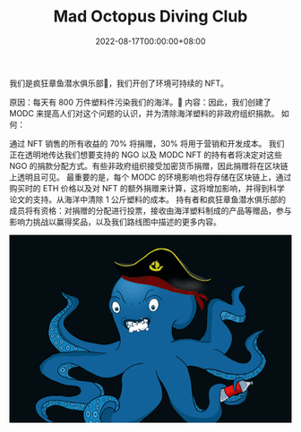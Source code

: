 ﻿---
title: "Mad Octopus Diving Club"
description: "我们是 MODC🐙，我们开创了环境可持续的 NFT。每天有 800 万个塑料件污染我们的海洋。🌊 如果这也让你生气，请加入我们!"
date: 2022-08-17T00:00:00+08:00
lastmod: 2022-08-17T00:00:00+08:00
draft: false
authors: ["boogArno"]
featuredImage: "mad-octopus-diving-club.png"
tags: ["Collectibles","Mad Octopus Diving Club"]
categories: ["nfts"]
nfts: ["Collectibles"]
blockchain: "ETH"
website: "https://www.madoctopusdivingclub.com/"
twitter: "https://twitter.com/Mad_Octopus_DC"
discord: "https://discord.gg/6wEvxvK6Hk"
telegram: ""
github: ""
youtube: "https://www.youtube.com/watch?v=1acjqraXMhs"
twitch: ""
facebook: ""
instagram: ""
reddit: ""
medium: ""
steam: ""
gitbook: ""
googleplay: ""
appstore: ""
status: "Live"
weight: 
lightgallery: true
toc: true
pinned: false
recommend: false
recommend1: false
---
我们是疯狂章鱼潜水俱乐部🐙，我们开创了环境可持续的 NFT。

  原因：每天有 800 万件塑料件污染我们的海洋。🌊
  内容：因此，我们创建了 MODC 来提高人们对这个问题的认识，并为清除海洋塑料的非政府组织捐款。
  如何：

  通过 NFT 销售的所有收益的 70% 将捐赠，30% 将用于营销和开发成本。
  我们正在透明地传达我们想要支持的 NGO 以及 MODC NFT 的持有者将决定对这些 NGO 的捐款分配方式。有些非政府组织接受加密货币捐赠，因此捐赠将在区块链上透明且可见。
  最重要的是，每个 MODC 的环境影响也将存储在区块链上，通过购买时的 ETH 价格以及对 NFT 的额外捐赠来计算，这将增加影响，并得到科学论文的支持。从海洋中清除 1 公斤塑料的成本。
  持有者和疯狂章鱼潜水俱乐部的成员将有资格：对捐赠的分配进行投票，接收由海洋塑料制成的产品等赠品，参与影响力挑战以赢得奖品，以及我们路线图中描述的更多内容。

![madoctopusdivingclub-dapp-collectibles-ethereum-image2_81f9a193a447bccd80ab74f2088eef1a](madoctopusdivingclub-dapp-collectibles-ethereum-image2_81f9a193a447bccd80ab74f2088eef1a.png)